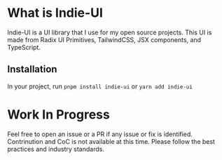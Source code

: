 # What is Indie-UI

Indie-UI is a UI library that I use for my open source projects. This UI is made from Radix UI Primitives, TailwindCSS, JSX components, and TypeScript.

## Installation

In your project, run `pnpm install indie-ui` or `yarn add indie-ui`

# Work In Progress

Feel free to open an issue or a PR if any issue or fix is identified. Contrinution and CoC is not available at this time. Please follow the best practices and industry standards.
